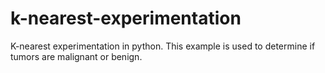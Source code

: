 # k-nearest-experimentation
K-nearest experimentation in python. This example is used to determine if tumors are malignant or benign.
